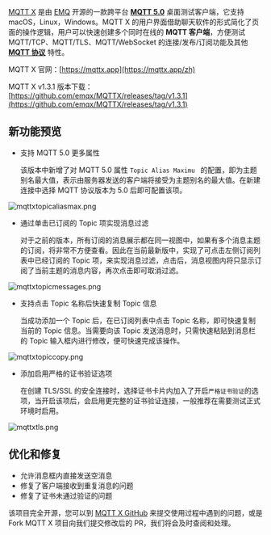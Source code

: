 [MQTT X](https://mqttx.app/zh) 是由 [EMQ](https://www.emqx.com/zh) 开源的一款跨平台 **[MQTT 5.0](https://www.emqx.com/zh/mqtt/mqtt5)** 桌面测试客户端，它支持 macOS，Linux，Windows。MQTT X 的用户界面借助聊天软件的形式简化了页面的操作逻辑，用户可以快速创建多个同时在线的 **MQTT 客户端**，方便测试 MQTT/TCP、MQTT/TLS、MQTT/WebSocket 的连接/发布/订阅功能及其他 **[MQTT 协议](https://www.emqx.com/zh/mqtt)** 特性。

MQTT X 官网：[https://mqttx.app](https://mqttx.app/zh)

MQTT X v1.3.1 版本下载：[https://github.com/emqx/MQTTX/releases/tag/v1.3.1](https://github.com/emqx/MQTTX/releases/tag/v1.3.1)



## 新功能预览

- 支持 MQTT 5.0 更多属性

  该版本中新增了对 MQTT 5.0 属性 `Topic Alias Maximu ` 的配置，即为主题别名最大值，表示由服务器发送的客户端将接受为主题别名的最大值。在新建连接中选择 MQTT 协议版本为 5.0 后即可配置该项。

![mqttxtopicaliasmax.png](https://assets.emqx.com/images/414597f0a3dffe1a8ec12009d4ff86e4.png)

- 通过单击已订阅的 Topic 项实现消息过滤

  对于之前的版本，所有订阅的消息展示都在同一视图中，如果有多个消息主题的订阅，将非常不方便查看。因此在当前最新版中，实现了可点击左侧订阅列表中已经订阅的 Topic 项，来实现消息过滤，点击后，消息视图内将只显示订阅了当前主题的消息内容，再次点击即可取消过滤。

![mqttxtopicmessages.png](https://assets.emqx.com/images/1095f94567b1b912d1d23b57d45e8591.png)

- 支持点击 Topic 名称后快速复制 Topic 信息

  当成功添加一个 Topic 后，在已订阅列表中点击 Topic 名称，即可快速复制当前的 Topic 信息。当需要向该 Topic 发送消息时，只需快速粘贴到消息栏的 Topic 输入框内进行修改，便可快速完成该操作。

![mqttxtopiccopy.png](https://assets.emqx.com/images/2b2da8f80dd33f911fb569d1d21d6f5b.png)

- 添加启用严格的证书验证选项

  在创建 TLS/SSL 的安全连接时，选择证书卡片内加入了开启`严格证书验证`的选项，当开启该项后，会启用更完整的证书验证连接，一般推荐在需要测试正式环境时启用。

![mqttxtls.png](https://assets.emqx.com/images/9981849ab9cf6a01238ec530553ad8ba.png)



## 优化和修复

- 允许消息框内直接发送空消息
- 修复了客户端接收到重复消息的问题
- 修复了证书未通过验证的问题



该项目完全开源，您可以到 [MQTT X GitHub](https://github.com/emqx/MQTTX/issues?q=is%3Aissue+is%3Aopen+sort%3Aupdated-desc) 来提交使用过程中遇到的问题，或是 Fork MQTT X 项目向我们提交修改后的 PR，我们将会及时查阅和处理。
